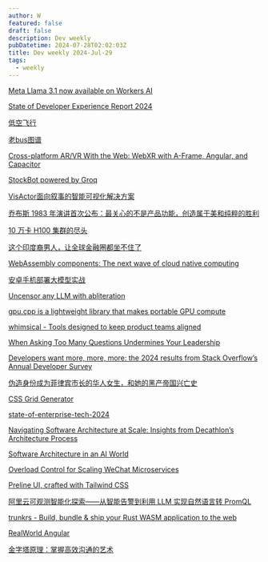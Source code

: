 ```yaml
---
author: W
featured: false
draft: false
description: Dev weekly
pubDatetime: 2024-07-28T02:02:03Z
title: Dev weekly 2024-Jul-29
tags:
  - weekly
---
```


[Meta Llama 3.1 now available on Workers AI](https://blog.cloudflare.com/meta-llama-3-1-available-on-workers-ai)

[State of Developer Experience Report 2024](https://www.atlassian.com/software/compass/resources/state-of-developer-2024)

[低空飞行](https://tei-ku.com/cn/place/kodomari/)

[老bus图谱](https://timeless.ee/)

[Cross-platform AR/VR With the Web: WebXR with A-Frame, Angular, and Capacitor](https://ionic.io/blog/cross-platform-ar-vr-with-the-web-webxr-with-a-frame-angular-and-capacitor?utm_source=pocket_shared)

[StockBot powered by Groq](https://github.com/bklieger-groq/stockbot-on-groq?utm_source=pocket_shared)

[VisActor面向叙事的智能可视化解决方案](https://visactor.io/)

[乔布斯 1983 年演讲首次公布：最关心的不是产品功能，创造属于美和纯粹的胜利](https://mp.weixin.qq.com/s/RCcpHIkV0Oa8YznioUL-3g)

[10 万卡 H100 集群的尽头](https://mp.weixin.qq.com/s/SCjQc54gTTnuWakWvq7tBw?utm_source=pocket_shared)

[这个印度裔男人，让全球金融圈都坐不住了](https://mp.weixin.qq.com/s/oN0Y49OQ4Y-j5ZS2DpLNVA?utm_source=pocket_shared)

[WebAssembly components: The next wave of cloud native computing](https://wasmcloud.com/blog/webassembly-components-the-next-wave-of-cloud-native-computing?utm_source=pocket_shared)

[安卓手机部署大模型实战](https://mp.weixin.qq.com/s/Y7wBJJ1mszxecedOk0y_Wg)

[Uncensor any LLM with abliteration](https://huggingface.co/blog/mlabonne/abliteration?utm_source=pocket_shared)

[gpu.cpp is a lightweight library that makes portable GPU compute](https://github.com/AnswerDotAI/gpu.cpp)

[whimsical - Tools designed to keep product teams aligned](https://whimsical.com/)

[When Asking Too Many Questions Undermines Your Leadership](https://hbr.org/2024/07/when-asking-too-many-questions-undermines-your-leadership?utm_source=pocket_shared)

[Developers want more, more, more: the 2024 results from Stack Overflow’s Annual Developer Survey](https://stackoverflow.blog/2024/07/24/developers-want-more-more-more-the-2024-results-from-stack-overflow-s-annual-developer-survey?utm_source=pocket_shared)

[伪造身份成为菲律宾市长的华人女生，和她的黑产帝国兴亡史](https://mp.weixin.qq.com/s/269ltX5G62qcI7FYQ5ce8w)

[CSS Grid Generator](https://cssgridgenerator.io/)

[state-of-enterprise-tech-2024](https://info.insightpartners.com/state-of-enterprise-tech-2024)

[Navigating Software Architecture at Scale: Insights from Decathlon’s Architecture Process](https://www.infoq.com/news/2024/07/decathlon-architecture-process/)

[Software Architecture in an AI World](https://www.oreilly.com/radar/software-architecture-in-an-ai-world/)

[Overload Control for Scaling WeChat Microservices](https://arxiv.org/abs/1806.04075?utm_source=pocket_shared)

[Preline UI, crafted with Tailwind CSS](https://preline.co/index.html)

[阿里云可观测智能化探索——从智能告警到利用 LLM 实现自然语言转 PromQL](https://www.infoq.cn/article/C9L0B5pMbKLOTiiUeYk7)

[trunkrs - Build, bundle & ship your Rust WASM application to the web](https://trunkrs.dev/)

[RealWorld Angular](https://github.com/realworld-angular)

[金字塔原理：掌握高效沟通的艺术](https://mp.weixin.qq.com/s/8E30Qc7zkGVXXyJ2YK57ZQ)

[]()

[]()

[]()

[]()

[]()

[]()

[]()

[]()

[]()

[]()

[]()

[]()

[]()

[]()

[]()

[]()

[]()

[]()

[]()

[]()

[]()

[]()

[]()

[]()

[]()

[]()

[]()

[]()

[]()

[]()

[]()

[]()

[]()

[]()

[]()

[]()

[]()

[]()

[]()

[]()

[]()

[]()

[]()

[]()

[]()

[]()

[]()

[]()

[]()

[]()

[]()

[]()

[]()

[]()

[]()

[]()

[]()

[]()

[]()

[]()

[]()

[]()

[]()

[]()

[]()

[]()

[]()

[]()

[]()

[]()

[]()

[]()

[]()

